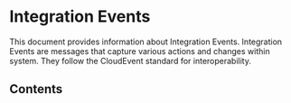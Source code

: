 # Integration Events

This document provides information about Integration Events. Integration Events are messages that capture various actions and changes within system. They follow the CloudEvent standard for interoperability.

## Contents





